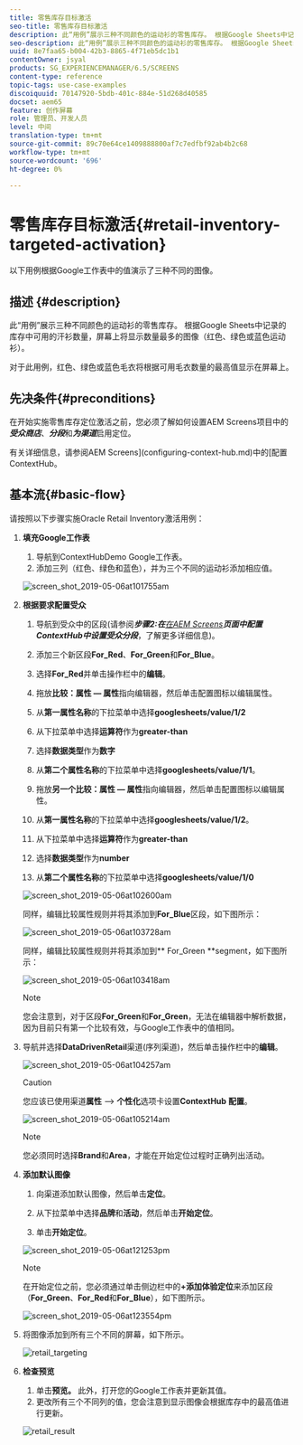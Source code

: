 ```yaml
---
title: 零售库存目标激活
seo-title: 零售库存目标激活
description: 此“用例”展示三种不同颜色的运动衫的零售库存。 根据Google Sheets中记录的库存中可用的汗衫数量，屏幕上将显示数量最多的图像（红色、绿色或蓝色运动衫）。
seo-description: 此“用例”展示三种不同颜色的运动衫的零售库存。 根据Google Sheets中记录的库存中可用的汗衫数量，屏幕上将显示数量最多的图像（红色、绿色或蓝色运动衫）。
uuid: 8e7faa65-b004-42b3-8865-4f71eb5dc1b1
contentOwner: jsyal
products: SG_EXPERIENCEMANAGER/6.5/SCREENS
content-type: reference
topic-tags: use-case-examples
discoiquuid: 70147920-5bdb-401c-884e-51d268d40585
docset: aem65
feature: 创作屏幕
role: 管理员、开发人员
level: 中间
translation-type: tm+mt
source-git-commit: 89c70e64ce1409888800af7c7edfbf92ab4b2c68
workflow-type: tm+mt
source-wordcount: '696'
ht-degree: 0%

---
```



# 零售库存目标激活{#retail-inventory-targeted-activation}

以下用例根据Google工作表中的值演示了三种不同的图像。

## 描述 {#description}

此“用例”展示三种不同颜色的运动衫的零售库存。 根据Google Sheets中记录的库存中可用的汗衫数量，屏幕上将显示数量最多的图像（红色、绿色或蓝色运动衫）。

对于此用例，红色、绿色或蓝色毛衣将根据可用毛衣数量的最高值显示在屏幕上。

## 先决条件{#preconditions}

在开始实施零售库存定位激活之前，您必须了解如何设置AEM Screens项目中的&#x200B;***受众商店***、***分段***&#x200B;和&#x200B;***为渠道***&#x200B;启用定位。

有关详细信息，请参阅AEM Screens](configuring-context-hub.md)中的[配置ContextHub。

## 基本流{#basic-flow}

请按照以下步骤实施Oracle Retail Inventory激活用例：

1. **填充Google工作表**

   1. 导航到ContextHubDemo Google工作表。
   1. 添加三列（红色、绿色和蓝色），并为三个不同的运动衫添加相应值。

   ![screen_shot_2019-05-06at101755am](assets/screen_shot_2019-05-06at101755am.png)

1. **根据要求配置受众**

   1. 导航到受众中的区段(请参阅&#x200B;***步骤2:在&#x200B;**[在AEM Screens](configuring-context-hub.md)**页面中配置ContextHub中设置受众分段***，了解更多详细信息)。

   1. 添加三个新区段&#x200B;**For_Red**、**For_Green**&#x200B;和&#x200B;**For_Blue**。

   1. 选择&#x200B;**For_Red**&#x200B;并单击操作栏中的&#x200B;**编辑**。

   1. 拖放&#x200B;**比较：属性 — 属性**&#x200B;指向编辑器，然后单击配置图标以编辑属性。
   1. 从&#x200B;**第一属性名称**&#x200B;的下拉菜单中选择&#x200B;**googlesheets/value/1/2**

   1. 从下拉菜单中选择&#x200B;**运算符**&#x200B;作为&#x200B;**greater-than**

   1. 选择&#x200B;**数据类型**&#x200B;作为&#x200B;**数字**

   1. 从&#x200B;**第二个属性名称**&#x200B;的下拉菜单中选择&#x200B;**googlesheets/value/1/1**。

   1. 拖放&#x200B;**另一个比较：属性 — 属性**&#x200B;指向编辑器，然后单击配置图标以编辑属性。
   1. 从&#x200B;**第一属性名称**&#x200B;的下拉菜单中选择&#x200B;**googlesheets/value/1/2**。

   1. 从下拉菜单中选择&#x200B;**运算符**&#x200B;作为&#x200B;**greater-than**

   1. 选择&#x200B;**数据类型**&#x200B;作为&#x200B;**number**

   1. 从&#x200B;**第二个属性名称**&#x200B;的下拉菜单中选择&#x200B;**googlesheets/value/1/0**

   ![screen_shot_2019-05-06at102600am](assets/screen_shot_2019-05-06at102600am.png)

   同样，编辑比较属性规则并将其添加到&#x200B;**For_Blue**&#x200B;区段，如下图所示：

   ![screen_shot_2019-05-06at103728am](assets/screen_shot_2019-05-06at103728am.png)

   同样，编辑比较属性规则并将其添加到** For_Green **segment，如下图所示：

   ![screen_shot_2019-05-06at103418am](assets/screen_shot_2019-05-06at103418am.png)

   >[!NOTE]
   >
   >您会注意到，对于区段&#x200B;**For_Green**&#x200B;和&#x200B;**For_Green**，无法在编辑器中解析数据，因为目前只有第一个比较有效，与Google工作表中的值相同。

1. 导航并选择&#x200B;**DataDrivenRetail**&#x200B;渠道(序列渠道)，然后单击操作栏中的&#x200B;**编辑**。

   ![screen_shot_2019-05-06at104257am](assets/screen_shot_2019-05-06at104257am.png)

   >[!CAUTION]
   >
   >您应该已使用渠道&#x200B;**属性** —> **个性化**&#x200B;选项卡设置&#x200B;**ContextHub** **配置**。

   ![screen_shot_2019-05-06at105214am](assets/screen_shot_2019-05-06at105214am.png)

   >[!NOTE]
   您必须同时选择&#x200B;**Brand**&#x200B;和&#x200B;**Area**，才能在开始定位过程时正确列出活动。

1. **添加默认图像**

   1. 向渠道添加默认图像，然后单击&#x200B;**定位**。
   1. 从下拉菜单中选择&#x200B;**品牌**&#x200B;和&#x200B;**活动**，然后单击&#x200B;**开始定位**。

   1. 单击&#x200B;**开始定位**。

   ![screen_shot_2019-05-06at121253pm](assets/screen_shot_2019-05-06at121253pm.png)

   >[!NOTE]
   在开始定位之前，您必须通过单击侧边栏中的&#x200B;**+添加体验定位**&#x200B;来添加区段（**For_Green**、**For_Red**&#x200B;和&#x200B;**For_Blue**），如下图所示。

   ![screen_shot_2019-05-06at123554pm](assets/screen_shot_2019-05-06at123554pm.png)

1. 将图像添加到所有三个不同的屏幕，如下所示。

   ![retail_targeting](assets/retail_targeting.gif)

1. **检查预览**

   1. 单击&#x200B;**预览。** 此外，打开您的Google工作表并更新其值。
   1. 更改所有三个不同列的值，您会注意到显示图像会根据库存中的最高值进行更新。

   ![retail_result](assets/retail_result.gif)

